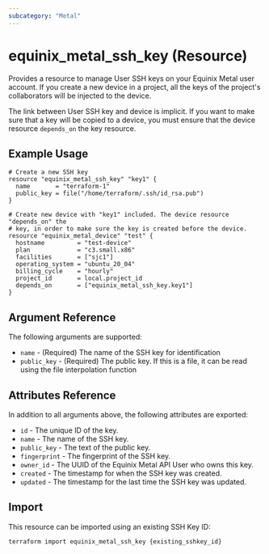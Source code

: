 ```yaml
---
subcategory: "Metal"
---
```


# equinix_metal_ssh_key (Resource)

Provides a resource to manage User SSH keys on your Equinix Metal user account. If you create a new device in a project, all the keys of the project's collaborators will be injected to the device.

The link between User SSH key and device is implicit. If you want to make sure that a key will be copied to a device, you must ensure that the device resource `depends_on` the key resource.

## Example Usage

```hcl
# Create a new SSH key
resource "equinix_metal_ssh_key" "key1" {
  name       = "terraform-1"
  public_key = file("/home/terraform/.ssh/id_rsa.pub")
}

# Create new device with "key1" included. The device resource "depends_on" the
# key, in order to make sure the key is created before the device.
resource "equinix_metal_device" "test" {
  hostname         = "test-device"
  plan             = "c3.small.x86"
  facilities       = ["sjc1"]
  operating_system = "ubuntu_20_04"
  billing_cycle    = "hourly"
  project_id       = local.project_id
  depends_on       = ["equinix_metal_ssh_key.key1"]
}
```

## Argument Reference

The following arguments are supported:

* `name` - (Required) The name of the SSH key for identification
* `public_key` - (Required) The public key. If this is a file, it
can be read using the file interpolation function

## Attributes Reference

In addition to all arguments above, the following attributes are exported:

* `id` - The unique ID of the key.
* `name` - The name of the SSH key.
* `public_key` - The text of the public key.
* `fingerprint` - The fingerprint of the SSH key.
* `owner_id` - The UUID of the Equinix Metal API User who owns this key.
* `created` - The timestamp for when the SSH key was created.
* `updated` - The timestamp for the last time the SSH key was updated.

## Import

This resource can be imported using an existing SSH Key ID:

```sh
terraform import equinix_metal_ssh_key {existing_sshkey_id}
```
